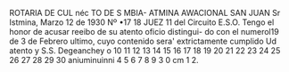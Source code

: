 ROTARIA
DE CUL
néc
TO DE S
MBIA-
ATMINA
AWACIONAL
SAN
JUAN
Sr
Istmina, Marzo 12 de 1930
Nº
•17 18
JUEZ 11 del Circuito
E.S.O.
Tengo el honor de acusar reeibo de su atento oficio distingui-
do con el numerol19 de 3 de Febrero ultimo, cuyo contenido sera'
extrictamente cumplido
Ud atento y S.S.
Degeanchey o
10 11 12 13 14 15 16 17 18 19 20 21 22 23 24 25 26 27 28 29 30
aniuminuinni
4 5 6 7 8 9
3
0 cm 1 2.